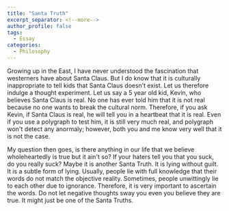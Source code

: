 ```yaml
---
title: "Santa Truth"
excerpt_separator: <!--more-->
author_profile: false
tags:
  - Essay
categories:
  - Philosophy
---
```

Growing up in the East, I have never understood the fascination that westerners have about Santa Claus. But I do know that it is culturally inappropriate to tell kids that Santa Claus doesn’t exist. Let us therefore indulge a thought experiment. Let us say a 5 year old kid, Kevin, who believes Santa Claus is real. No one has ever told him that it is not real because no one wants to break the cultural norm. Therefore, if you ask Kevin, if Santa Claus is real, he will tell you in a heartbeat that it is real. Even if you use a polygraph to test him, it is still very much real, and polygraph won't detect any anormaly; however, both you and me know very well that it is not the case.

My question then goes, is there anything in our life that we believe wholeheartedly is true but it ain't so? If your haters tell you that you suck, do you really suck? Maybe it is another Santa Truth. It is lying without guilt. It is a subtle form of lying. Usually, people lie with full knowledge that their words do not match the objective reality. Sometimes, people unwittingly lie to each other due to ignorance. Therefore, it is very important to ascertain the words. Do not let negative thoughts sway you even you believe they are true. It might just be one of the Santa Truths.